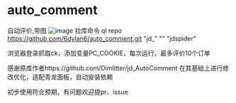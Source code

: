 # auto_comment
自动评价,带图
![image](https://i.postimg.cc/NG6g4pHf/1.jpg)
拉库命令 ql repo https://github.com/6dylan6/auto_comment.git "jd_" "" "jdspider"

浏览器登录抓取ck，添加变量PC_COOKIE，每次运行，最多评价10个订单

感谢原库作者https://github.com/Dimlitter/jd_AutoComment  在其基础上进行修改优化，适配青龙面板，自动安装依赖

初步使用符合预期，有问题欢迎提pr、issue